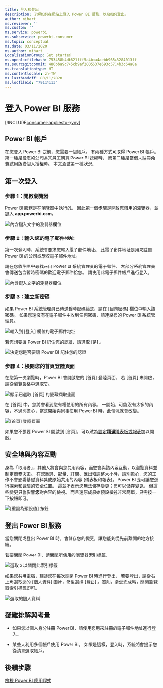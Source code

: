 ```yaml
---
title: 登入和登出
description: 了解如何在網站上登入 Power BI 服務，以及如何登出。
author: mihart
ms.reviewer: ''
ms.custom: ''
ms.service: powerbi
ms.subservice: powerbi-consumer
ms.topic: conceptual
ms.date: 03/11/2020
ms.author: mihart
LocalizationGroup: Get started
ms.openlocfilehash: 753458b4db621fff5a4bba4aebb96543284013ff
ms.sourcegitcommit: 480bba9c745cb9af2005637e693c5714b3c64a8a
ms.translationtype: HT
ms.contentlocale: zh-TW
ms.lasthandoff: 03/11/2020
ms.locfileid: "79114113"
---
```

# <a name="sign-in-to-power-bi-service"></a>登入 Power BI 服務

[!INCLUDE[consumer-appliesto-yyny](../includes/consumer-appliesto-yyny.md)]

## <a name="power-bi-accounts"></a>Power BI 帳戶
在您登入 Power BI 之前，您需要一個帳戶。 有兩種方式可取得 Power BI 帳戶。 第一種是當您的公司為其員工購買 Power BI 授權時。 而第二種是當個人註冊免費試用版或個人授權時。 本文涵蓋第一種狀況。

## <a name="sign-in-for-the-first-time"></a>第一次登入

### <a name="step-1-open-a-browser"></a>步驟 1：開啟瀏覽器
Power BI 服務是在瀏覽器中執行的。  因此第一個步驟是開啟您慣用的瀏覽器，並鍵入 **app.powerbi.com**。

![內含鍵入文字的瀏覽器欄位](media/end-user-sign-in/power-bi-sign-in.png)

### <a name="step-2-type-your-email-address"></a>步驟 2：輸入您的電子郵件地址
第一次登入時，系統會要求您輸入電子郵件地址。  此電子郵件地址是用來註冊 Power BI 的公司或學校電子郵件地址。  

請在您收件匣中尋找來自 Power BI 系統管理員的電子郵件。 大部分系統管理員會傳送包含暫時密碼的歡迎電子郵件給您。 請使用此電子郵件帳戶進行登入。 

![內含鍵入文字的瀏覽器欄位](media/end-user-sign-in/power-bi-password.png)


 
### <a name="step-3-create-a-new-password"></a>步驟 3：建立新密碼
如果 Power BI 系統管理員已傳送暫時密碼給您，請在 [目前密碼]  欄位中輸入該密碼。 如果您還沒有在電子郵件中收到任何密碼，請連絡您的 Power BI 系統管理員。

![輸入到 [登入] 欄位的電子郵件地址](media/end-user-sign-in/power-bi-login.png)

若您想要讓 Power BI 記住您的認證，請選取 [是]  。 

![決定您是否要讓 Power BI 記住您的認證](media/end-user-sign-in/power-bi-stay-signed-in.png)


### <a name="step-4-review-your-home-landing-page"></a>步驟 4：檢閱您的首頁登陸頁面
在您第一次瀏覽時，Power BI 會開啟您的 [首頁]  登陸頁面。 若 [首頁]  未開啟，請從瀏覽窗格中選取它。 

![顯示已選取 [首頁] 的螢幕擷取畫面](media/end-user-sign-in/power-bi-home-selected.png)

在 [首頁] 中，您將會看到您有權使用的所有內容。 一開始，可能沒有太多的內容，不過別擔心，當您開始與同事使用 Power BI 時，此情況就會改變。 

![[首頁] 登陸頁面](media/end-user-sign-in/power-bi-home-landing.png)

如果您不想要 Power BI 開啟到 [首頁]，可以改為[設定**精選**儀表板或報表](end-user-featured.md)加以開啟。 

## <a name="safely-interact-with-content"></a>安全地與內容互動
身為「取用者」，其他人將會與您共用內容，而您會與該內容互動，以瀏覽資料並制定商務決策。  在您篩選、配量、訂閱、匯出和調整大小時，請別擔心，您的工作不會影響基礎資料集或原始共用的內容 (儀表板和報表)。 Power BI 是可讓您進行探索和實驗的安全位置。 這並不表示您無法儲存變更；您可以儲存變更。 但這些變更只會影響**您**對內容的檢視。 而且還原成原始預設檢視非常簡單，只需按一下按鈕即可。

![[重設為預設值] 按鈕](media/end-user-sign-in/power-bi-reset.png)

## <a name="sign-out-of-power-bi-service"></a>登出 Power BI 服務
當您關閉或登出 Power BI 時，會儲存您的變更，讓您能夠從先前離開的地方接續。

若要關閉 Power BI，請關閉所使用的瀏覽器索引標籤。 

![選取 x 以關閉此索引標籤](media/end-user-sign-in/power-bi-close.png) 

如果您共用電腦，建議您在每次關閉 Power BI 時進行登出。  若要登出，請從右上角選取您的 [個人資料] 圖片，然後選擇 [登出]  。否則，當您完成時，關閉瀏覽器索引標籤即可。

![選取的個人資料](media/end-user-sign-in/power-bi-sign-out.png) 

## <a name="troubleshooting-and-considerations"></a>疑難排解與考量
- 如果您以個人身分註冊 Power BI，請使用您用來註冊的電子郵件地址進行登入。

- 某些人利用多個帳戶使用 Power BI。 如果是這樣，登入時，系統將會提示您從清單選取帳戶。 

## <a name="next-steps"></a>後續步驟
[檢視 Power BI 應用程式](end-user-app-view.md)
